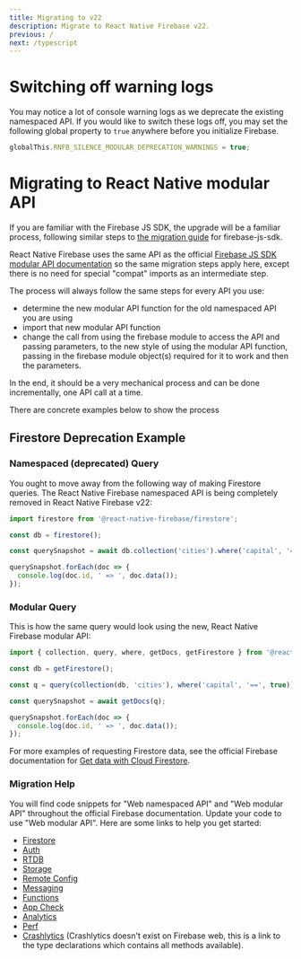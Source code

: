 ```yaml
---
title: Migrating to v22
description: Migrate to React Native Firebase v22.
previous: /
next: /typescript
---
```


# Switching off warning logs

You may notice a lot of console warning logs as we deprecate the existing namespaced API. If you would like to switch these logs off, you may set the following global property to `true` anywhere before you initialize Firebase.

```js
globalThis.RNFB_SILENCE_MODULAR_DEPRECATION_WARNINGS = true;
```

# Migrating to React Native modular API

If you are familiar with the Firebase JS SDK, the upgrade will be a familiar process, following similar steps to [the migration guide](https://firebase.google.com/docs/web/modular-upgrade#refactor_to_the_modular_style) for firebase-js-sdk.

React Native Firebase uses the same API as the official [Firebase JS SDK modular API documentation](https://firebase.google.com/docs/reference/js) so the same migration steps apply here, except there is no need for special "compat" imports as an intermediate step.

The process will always follow the same steps for every API you use:

- determine the new modular API function for the old namespaced API you are using
- import that new modular API function
- change the call from using the firebase module to access the API and passing parameters, to the new style of using the modular API function, passing in the firebase module object(s) required for it to work and then the parameters.

In the end, it should be a very mechanical process and can be done incrementally, one API call at a time.

There are concrete examples below to show the process

## Firestore Deprecation Example

### Namespaced (deprecated) Query

You ought to move away from the following way of making Firestore queries. The React Native Firebase namespaced API is being completely removed in React Native Firebase v22:

```js
import firestore from '@react-native-firebase/firestore';

const db = firestore();

const querySnapshot = await db.collection('cities').where('capital', '==', true).get();

querySnapshot.forEach(doc => {
  console.log(doc.id, ' => ', doc.data());
});
```

### Modular Query

This is how the same query would look using the new, React Native Firebase modular API:

```js
import { collection, query, where, getDocs, getFirestore } from '@react-native-firebase/firestore';

const db = getFirestore();

const q = query(collection(db, 'cities'), where('capital', '==', true));

const querySnapshot = await getDocs(q);

querySnapshot.forEach(doc => {
  console.log(doc.id, ' => ', doc.data());
});
```

For more examples of requesting Firestore data, see the official Firebase documentation for [Get data with Cloud Firestore](https://firebase.google.com/docs/firestore/query-data/get-data).

### Migration Help

You will find code snippets for "Web namespaced API" and "Web modular API" throughout the official Firebase documentation. Update your code to use "Web modular API". Here are some links to help you get started:

- [Firestore](https://firebase.google.com/docs/firestore/quickstart)
- [Auth](https://firebase.google.com/docs/auth/web/start)
- [RTDB](https://firebase.google.com/docs/database/web/start)
- [Storage](https://firebase.google.com/docs/storage/web/start)
- [Remote Config](https://firebase.google.com/docs/remote-config/get-started?platform=web)
- [Messaging](https://firebase.google.com/docs/cloud-messaging/js/client)
- [Functions](https://firebase.google.com/docs/functions/callable)
- [App Check](https://firebase.google.com/docs/app-check/web/recaptcha-provider)
- [Analytics](https://firebase.google.com/docs/analytics/get-started)
- [Perf](https://firebase.google.com/docs/perf-mon/get-started-web)
- [Crashlytics](https://github.com/invertase/react-native-firebase/blob/main/packages/crashlytics/lib/modular/index.d.ts) (Crashlytics doesn't exist on Firebase web, this is a link to the type declarations which contains all methods available).

